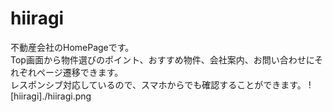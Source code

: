 # hiiragi
不動産会社のHomePageです。<br>
Top画面から物件選びのポイント、おすすめ物件、会社案内、お問い合わせにそれぞれページ遷移できます。<br>
レスポンシブ対応しているので、スマホからでも確認することができます。
![hiiragi]./hiiragi.png
